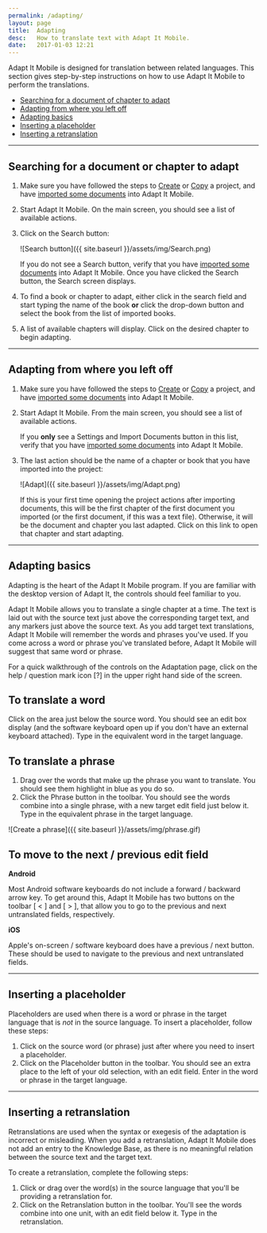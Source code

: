 ```yaml
---
permalink: /adapting/
layout: page
title:  Adapting
desc:   How to translate text with Adapt It Mobile.
date:   2017-01-03 12:21
---
```


Adapt It Mobile is designed for translation between related languages. This section gives step-by-step instructions on how to use Adapt It Mobile to perform the translations.

* [Searching for a document of chapter to adapt](#search-page)
* [Adapting from where you left off](#adapting-from-where-you-left-off)
* [Adapting basics](#adapting-basics)
* [Inserting a placeholder](#inserting-a-placeholder)
* [Inserting a retranslation](#inserting-a-retranslation)

----

<a id="search-page"></a>

## Searching for a document or chapter to adapt 

1. Make sure you have followed the steps to [Create](https://github.com/adapt-it/adapt-it-mobile/wiki/Creating-a-new-project) or [Copy](https://github.com/adapt-it/adapt-it-mobile/wiki/Copying-a-project) a project, and have [imported some documents](https://github.com/adapt-it/adapt-it-mobile/wiki/Importing-a-document) into Adapt It Mobile.
2. Start Adapt It Mobile. On the main screen, you should see a list of available actions.
3. Click on the Search button:

    ![Search button]({{ site.baseurl }}/assets/img/Search.png)

    If you do not see a Search button, verify that you have [imported some documents](https://github.com/adapt-it/adapt-it-mobile/wiki/Importing-a-document) into Adapt It Mobile. Once you have clicked the Search button, the Search screen displays.
4. To find a book or chapter to adapt, either click in the search field and start typing the name of the book **or** click the drop-down button and select the book from the list of imported books.
5. A list of available chapters will display. Click on the desired chapter to begin adapting.

----

<a id="adapting-from-where-you-left-off"></a>

## Adapting from where you left off

1. Make sure you have followed the steps to [Create](https://github.com/adapt-it/adapt-it-mobile/wiki/Creating-a-new-project) or [Copy](https://github.com/adapt-it/adapt-it-mobile/wiki/Copying-a-project) a project, and have [imported some documents](https://github.com/adapt-it/adapt-it-mobile/wiki/Importing-a-document) into Adapt It Mobile.
2. Start Adapt It Mobile. From the main screen, you should see a list of available actions. 

    If you **only** see a Settings and Import Documents button in this list, verify that you have [imported some documents](https://github.com/adapt-it/adapt-it-mobile/wiki/Importing-a-document) into Adapt It Mobile. 
3. The last action should be the name of a chapter or book that you have imported into the project:

    ![Adapt]({{ site.baseurl }}/assets/img/Adapt.png)

    If this is your first time opening the project actions after importing documents, this will be the first chapter of the first document you imported (or the first document, if this was a text file). Otherwise, it will be the document and chapter you last adapted. Click on this link to open that chapter and start adapting.
    
----

<a id="adapting-basics"></a>

## Adapting basics 

Adapting is the heart of the Adapt It Mobile program. If you are familiar with the desktop version of Adapt It, the controls should feel familiar to you. 

Adapt It Mobile allows you to translate a single chapter at a time. The text is laid out with the source text just above the corresponding target text, and any markers just above the source text. As you add target text translations, Adapt It Mobile will remember the words and phrases you've used. If you come across a word or phrase you've translated before, Adapt It Mobile will suggest that same word or phrase.

For a quick walkthrough of the controls on the Adaptation page, click on the help / question mark icon [?] in the upper right hand side of the screen.

## To translate a word
Click on the area just below the source word. You should see an edit box display (and the software keyboard open up if you don't have an external keyboard attached). Type in the equivalent word in the target language.

## To translate a phrase
1. Drag over the words that make up the phrase you want to translate. You should see them highlight in blue as you do so.
2. Click the Phrase button in the toolbar. You should see the words combine into a single phrase, with a new target edit field just below it. Type in the equivalent phrase in the target language.

![Create a phrase]({{ site.baseurl }}/assets/img/phrase.gif)

## To move to the next / previous edit field

**Android**

Most Android software keyboards do not include a forward / backward arrow key. To get around this, Adapt It Mobile has two buttons on the toolbar [ < ] and [ > ], that allow you to go to the previous and next untranslated fields, respectively.

**iOS**

Apple's on-screen / software keyboard does have a previous / next button. These should be used to navigate to the previous and next untranslated fields.

----

<a id="inserting-a-placeholder"></a>

## Inserting a placeholder 

Placeholders are used when there is a word or phrase in the target language that is *not* in the source language. To insert a placeholder, follow these steps:

1. Click on the source word (or phrase) just after where you need to insert a placeholder.
2. Click on the Placeholder button in the toolbar. You should see an extra place to the left of your old selection, with an edit field. Enter in the word or phrase in the target language.

----

<a id="inserting-a-retranslation"></a>

## Inserting a retranslation 

Retranslations are used when the syntax or exegesis of the adaptation is incorrect or misleading. When you add a retranslation, Adapt It Mobile does not add an entry to the Knowledge Base, as there is no meaningful relation between the source text and the target text.

To create a retranslation, complete the following steps:

1. Click or drag over the word(s) in the source language that you'll be providing a retranslation for.
2. Click on the Retranslation button in the toolbar. You'll see the words combine into one unit, with an edit field below it. Type in the retranslation.
